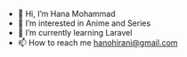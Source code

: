 - 👋 Hi, I’m Hana Mohammad 
- 👀 I’m interested in Anime and Series 
- 🌱 I’m currently learning Laravel
- 📫 How to reach me hanohirani@gmail.com 

<!---
hanohirani/hanohirani is a ✨ special ✨ repository because its `README.md` (this file) appears on your GitHub profile.
You can click the Preview link to take a look at your changes.
--->
